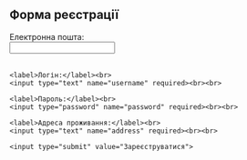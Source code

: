 <!DOCTYPE html>
<html lang="uk">
<head>
  <meta charset="UTF-8">
  <title>Реєстрація</title>
</head>
<body>
  <h2>Форма реєстрації</h2>
  
  <form>
    <label>Електронна пошта:</label><br>
    <input type="email" name="email" required><br><br>

    <label>Логін:</label><br>
    <input type="text" name="username" required><br><br>

    <label>Пароль:</label><br>
    <input type="password" name="password" required><br><br>

    <label>Адреса проживання:</label><br>
    <input type="text" name="address" required><br><br>

    <input type="submit" value="Зареєструватися">
  </form>
</body>
</html>
